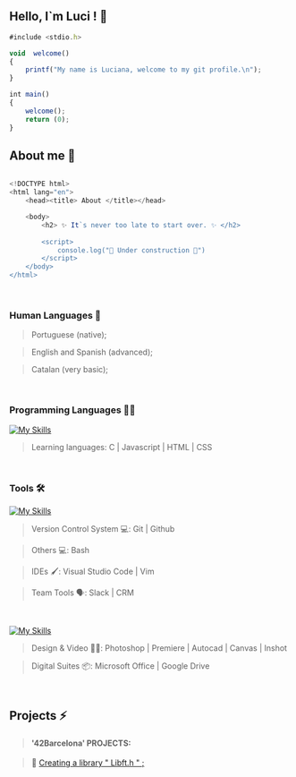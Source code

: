 ###  <h2> Hello, I`m Luci ! 👋 </h2>

  
```javascript
#include <stdio.h>

void  welcome()
{
    printf("My name is Luciana, welcome to my git profile.\n");
}

int main()
{
    welcome();
    return (0);
}
```

## About me 🌱

```javascript

<!DOCTYPE html>
<html lang="en">
    <head><title> About </title></head>

    <body>
        <h2> ✨ It`s never too late to start over. ✨ </h2>
 
        <script>
            console.log("🚧 Under construction 🚧")
        </script>
    </body>
</html>

```


<br>

<h3> Human Languages 💬 </h3>

> Portuguese (native);

> English and Spanish (advanced);

> Catalan (very basic);

<br>

<h3> Programming Languages 👨‍💻 </h3>

[![My Skills](https://skillicons.dev/icons?i=c,js,html,css)](https://skillicons.dev)

> Learning languages: C | Javascript | HTML | CSS 

<br>

<h3> Tools 🛠️ </h3>

[![My Skills](https://skillicons.dev/icons?i=git,github,vim,vscode)](https://skillicons.dev)

> Version Control System 💻:  Git | Github

> Others 💻:  Bash

> IDEs 🖌️:  Visual Studio Code | Vim

> Team Tools 🗣️:  Slack | CRM

<br>

[![My Skills](https://skillicons.dev/icons?i=autocad,wordpress)](https://skillicons.dev)

> Design & Video 👨‍🎨:  Photoshop | Premiere | Autocad | Canvas | Inshot

> Digital Suites 📦:  Microsoft Office | Google Drive

<br>

## Projects ⚡

> #### '42Barcelona' PROJECTS:

   > :strawberry: [Creating a library " Libft.h " ;](https://github.com/LucianaShiwa/proj01_libft.git)



<!--
 [`Hello`]
 <`Hello`/>
 :strawberry: Olá :strawberry: Hola :strawberry: こんにちは 
 🔭  🌱  👯  🤔  💬  📫 How to reach me: 😄 ✨ ⚡ Fun fact:
-->
